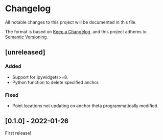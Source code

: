 # Changelog
All notable changes to this project will be documented in this file.

The format is based on [Keep a Changelog](https://keepachangelog.com/en/1.0.0/),
and this project adheres to [Semantic Versioning](https://semver.org/spec/v2.0.0.html).

## [unreleased]

### Added

* Support for ipywidgets>=8.
* Python function to delete specified anchor.


### Fixed

* Point locations not updating on anchor theta programmatically modified.




## [0.1.0] - 2022-01-26

First release!
